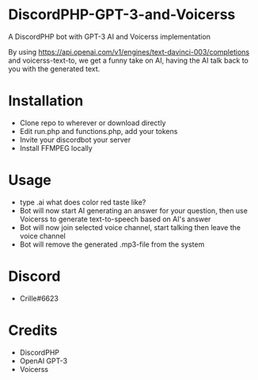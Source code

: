 # DiscordPHP-GPT-3-and-Voicerss
A DiscordPHP bot with GPT-3 AI and Voicerss implementation

By using https://api.openai.com/v1/engines/text-davinci-003/completions and voicerss-text-to, we get a funny take on AI, having the AI talk back to you with the generated text.

# Installation
*  Clone repo to wherever or download directly
*  Edit run.php and functions.php, add your tokens
*  Invite your discordbot your server
*  Install FFMPEG locally

# Usage
* type .ai what does color red taste like?
* Bot will now start AI generating an answer for your question, then use Voicerss to generate text-to-speech based on AI's answer
* Bot will now join selected voice channel, start talking then leave the voice channel
* Bot will remove the generated .mp3-file from the system

# Discord
* Crille#6623


# Credits
* DiscordPHP
* OpenAI GPT-3
* Voicerss

